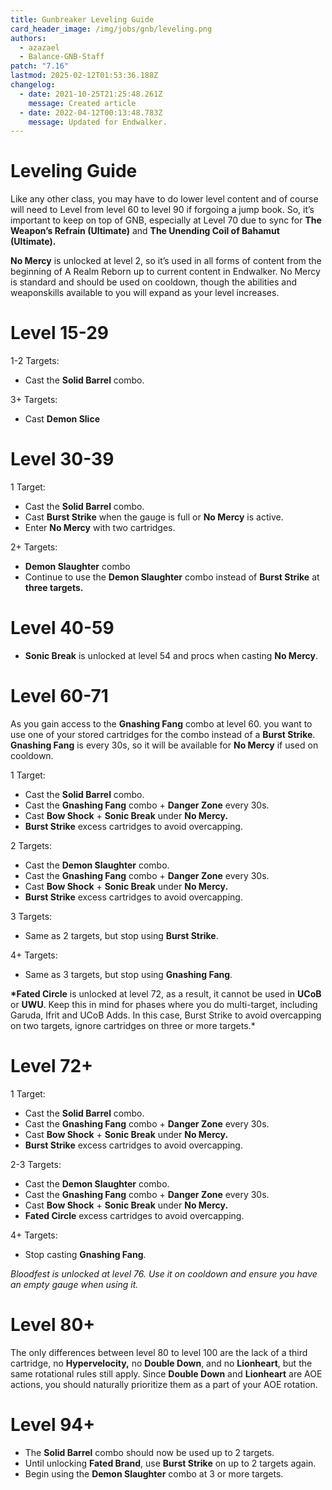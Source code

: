 ```yaml
---
title: Gunbreaker Leveling Guide
card_header_image: /img/jobs/gnb/leveling.png
authors:
  - azazael
  - Balance-GNB-Staff
patch: "7.16"
lastmod: 2025-02-12T01:53:36.188Z
changelog:
  - date: 2021-10-25T21:25:48.261Z
    message: Created article
  - date: 2022-04-12T00:13:48.783Z
    message: Updated for Endwalker.
---
```

# Leveling Guide

Like any other class, you may have to do lower level content and of course will need to Level from level 60 to level 90 if forgoing a jump book. So, it’s important to keep on top of GNB, especially at Level 70 due to sync for **The Weapon’s Refrain (Ultimate)** and **The Unending Coil of Bahamut (Ultimate).**

**No Mercy** is unlocked at level 2, so it’s used in all forms of content from the beginning of A Realm Reborn up to current content in Endwalker. No Mercy is standard and should be used on cooldown, though the abilities and weaponskills available to you will expand as your level increases.

# Level 15-29

1-2 Targets:

* Cast the **Solid Barrel** combo.

3+ Targets:

* Cast **Demon Slice**

# Level 30-39

1 Target:

* Cast the **Solid Barrel** combo.
* Cast **Burst Strike** when the gauge is full or **No Mercy** is active.
* Enter **No Mercy** with two cartridges.

2+ Targets:

* **Demon Slaughter** combo
* Continue to use the **Demon Slaughter** combo instead of **Burst Strike** at **three targets.**

# Level 40-59

* **Sonic Break** is unlocked at level 54 and procs when casting **No Mercy**.

# Level 60-71

As you gain access to the **Gnashing Fang** combo at level 60. you want to use one of your stored cartridges for the combo instead of a **Burst Strike**. **Gnashing Fang** is every 30s, so it will be available for **No Mercy** if used on cooldown.

1 Target:

* Cast the **Solid Barrel** combo.
* Cast the **Gnashing Fang** combo + **Danger Zone** every 30s.
* Cast **Bow Shock** + **Sonic Break** under **No Mercy.**
* **Burst Strike** excess cartridges to avoid overcapping.

2 Targets:

* Cast the **Demon Slaughter** combo.
* Cast the **Gnashing Fang** combo + **Danger Zone** every 30s.
* Cast **Bow Shock** + **Sonic Break** under **No Mercy.**
* **Burst Strike** excess cartridges to avoid overcapping.

3 Targets:

* Same as 2 targets, but stop using **Burst Strike**.

4+ Targets:

* Same as 3 targets, but stop using **Gnashing Fang**.

**\*Fated Circle** is unlocked at level 72, as a result, it cannot be used in **UCoB** or **UWU**. Keep this in mind for phases where you do multi-target, including Garuda, Ifrit and UCoB Adds. In this case, Burst Strike to avoid overcapping on two targets, ignore cartridges on three or more targets.*

# Level 72+

1 Target:

* Cast the **Solid Barrel** combo.
* Cast the **Gnashing Fang** combo + **Danger Zone** every 30s.
* Cast **Bow Shock** + **Sonic Break** under **No Mercy.**
* **Burst Strike** excess cartridges to avoid overcapping.

2-3 Targets:

* Cast the **Demon Slaughter** combo.
* Cast the **Gnashing Fang** combo + **Danger Zone** every 30s.
* Cast **Bow Shock** + **Sonic Break** under **No Mercy.**
* **Fated Circle** excess cartridges to avoid overcapping.

4+ Targets:

* Stop casting **Gnashing Fang**.

*Bloodfest is unlocked at level 76. Use it on cooldown and ensure you have an empty gauge when using it.*

# Level 80+

The only differences between level 80 to level 100 are the lack of a third cartridge, no **Hypervelocity,** no **Double Down**, and no **Lionheart**, but the same rotational rules still apply. Since **Double Down** and **Lionheart** are AOE actions, you should naturally prioritize them as a part of your AOE rotation.

# Level 94+

* The **Solid Barrel** combo should now be used up to 2 targets.
* Until unlocking **Fated Brand**, use **Burst Strike** on up to 2 targets again.
* Begin using the **Demon Slaughter** combo at 3 or more targets.